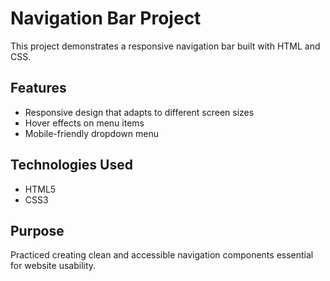 # Navigation Bar Project

This project demonstrates a responsive navigation bar built with HTML and CSS.

## Features
- Responsive design that adapts to different screen sizes
- Hover effects on menu items
- Mobile-friendly dropdown menu

## Technologies Used
- HTML5
- CSS3

## Purpose
Practiced creating clean and accessible navigation components essential for website usability.
